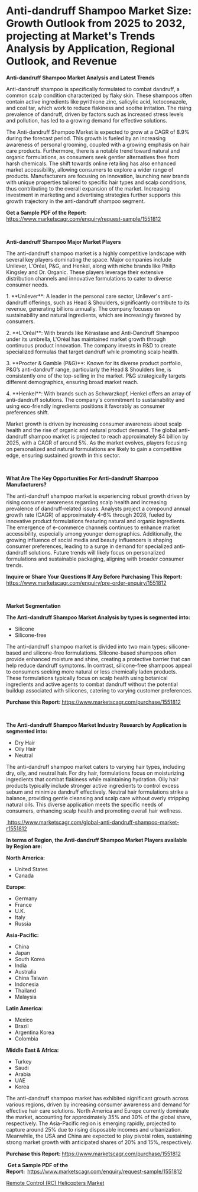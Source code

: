 <p><h1>Anti-dandruff Shampoo Market Size: Growth Outlook from 2025 to 2032, projecting at Market's Trends Analysis by Application, Regional Outlook, and Revenue</h1></p><p><strong>Anti-dandruff Shampoo Market Analysis and Latest Trends</strong></p>
<p><p>Anti-dandruff shampoo is specifically formulated to combat dandruff, a common scalp condition characterized by flaky skin. These shampoos often contain active ingredients like pyrithione zinc, salicylic acid, ketoconazole, and coal tar, which work to reduce flakiness and soothe irritation. The rising prevalence of dandruff, driven by factors such as increased stress levels and pollution, has led to a growing demand for effective solutions.</p><p>The Anti-dandruff Shampoo Market is expected to grow at a CAGR of 8.9% during the forecast period. This growth is fueled by an increasing awareness of personal grooming, coupled with a growing emphasis on hair care products. Furthermore, there is a notable trend toward natural and organic formulations, as consumers seek gentler alternatives free from harsh chemicals. The shift towards online retailing has also enhanced market accessibility, allowing consumers to explore a wider range of products. Manufacturers are focusing on innovation, launching new brands with unique properties tailored to specific hair types and scalp conditions, thus contributing to the overall expansion of the market. Increasing investment in marketing and advertising strategies further supports this growth trajectory in the anti-dandruff shampoo segment.</p></p>
<p><strong>Get a Sample PDF of the Report:&nbsp;</strong> <a href="https://www.marketscagr.com/enquiry/request-sample/1551812?utm_campaign=3192&utm_medium=2&utm_source=Github&utm_content=ia&utm_term=05042025&utm_id=anti-dandruff-shampoo">https://www.marketscagr.com/enquiry/request-sample/1551812</a></p>
<p>&nbsp;</p>
<p><strong>Anti-dandruff Shampoo Major Market Players</strong></p>
<p><p>The anti-dandruff shampoo market is a highly competitive landscape with several key players dominating the space. Major companies include Unilever, L'Oréal, P&G, and Henkel, along with niche brands like Philip Kingsley and Dr. Organic. These players leverage their extensive distribution channels and innovative formulations to cater to diverse consumer needs.</p><p>1. **Unilever**: A leader in the personal care sector, Unilever's anti-dandruff offerings, such as Head & Shoulders, significantly contribute to its revenue, generating billions annually. The company focuses on sustainability and natural ingredients, which are increasingly favored by consumers.</p><p>2. **L'Oréal**: With brands like Kérastase and Anti-Dandruff Shampoo under its umbrella, L'Oréal has maintained market growth through continuous product innovation. The company invests in R&D to create specialized formulas that target dandruff while promoting scalp health. </p><p>3. **Procter & Gamble (P&G)**: Known for its diverse product portfolio, P&G’s anti-dandruff range, particularly the Head & Shoulders line, is consistently one of the top-selling in the market. P&G strategically targets different demographics, ensuring broad market reach.</p><p>4. **Henkel**: With brands such as Schwarzkopf, Henkel offers an array of anti-dandruff solutions. The company's commitment to sustainability and using eco-friendly ingredients positions it favorably as consumer preferences shift.</p><p>Market growth is driven by increasing consumer awareness about scalp health and the rise of organic and natural product demand. The global anti-dandruff shampoo market is projected to reach approximately $4 billion by 2025, with a CAGR of around 5%. As the market evolves, players focusing on personalized and natural formulations are likely to gain a competitive edge, ensuring sustained growth in this sector.</p></p>
<p>&nbsp;</p>
<p><strong>What Are The Key Opportunities For Anti-dandruff Shampoo Manufacturers?</strong></p>
<p><p>The anti-dandruff shampoo market is experiencing robust growth driven by rising consumer awareness regarding scalp health and increasing prevalence of dandruff-related issues. Analysts project a compound annual growth rate (CAGR) of approximately 4-6% through 2028, fueled by innovative product formulations featuring natural and organic ingredients. The emergence of e-commerce channels continues to enhance market accessibility, especially among younger demographics. Additionally, the growing influence of social media and beauty influencers is shaping consumer preferences, leading to a surge in demand for specialized anti-dandruff solutions. Future trends will likely focus on personalized formulations and sustainable packaging, aligning with broader consumer trends.</p></p>
<p><strong>Inquire or Share Your Questions If Any Before Purchasing This Report:</strong> <a href="https://www.marketscagr.com/enquiry/pre-order-enquiry/1551812?utm_campaign=3192&utm_medium=2&utm_source=Github&utm_content=ia&utm_term=05042025&utm_id=anti-dandruff-shampoo">https://www.marketscagr.com/enquiry/pre-order-enquiry/1551812</a></p>
<p>&nbsp;</p>
<p><strong>Market Segmentation</strong></p>
<p><strong>The Anti-dandruff Shampoo Market Analysis by types is segmented into:</strong></p>
<p><ul><li>Silicone</li><li>Silicone-free</li></ul></p>
<p><p>The anti-dandruff shampoo market is divided into two main types: silicone-based and silicone-free formulations. Silicone-based shampoos often provide enhanced moisture and shine, creating a protective barrier that can help reduce dandruff symptoms. In contrast, silicone-free shampoos appeal to consumers seeking more natural or less chemically laden products. These formulations typically focus on scalp health using botanical ingredients and active agents to combat dandruff without the potential buildup associated with silicones, catering to varying customer preferences.</p></p>
<p><strong>Purchase this Report:&nbsp;</strong><a href="https://www.marketscagr.com/purchase/1551812?utm_campaign=3192&utm_medium=2&utm_source=Github&utm_content=ia&utm_term=05042025&utm_id=anti-dandruff-shampoo">https://www.marketscagr.com/purchase/1551812</a></p>
<p>&nbsp;</p>
<p><strong>The Anti-dandruff Shampoo Market Industry Research by Application is segmented into:</strong></p>
<p><ul><li>Dry Hair</li><li>Oily Hair</li><li>Neutral</li></ul></p>
<p><p>The anti-dandruff shampoo market caters to varying hair types, including dry, oily, and neutral hair. For dry hair, formulations focus on moisturizing ingredients that combat flakiness while maintaining hydration. Oily hair products typically include stronger active ingredients to control excess sebum and minimize dandruff effectively. Neutral hair formulations strike a balance, providing gentle cleansing and scalp care without overly stripping natural oils. This diverse application meets the specific needs of consumers, enhancing scalp health and promoting overall hair wellness.</p></p>
<p><a href="https://www.marketscagr.com/global-anti-dandruff-shampoo-market-r1551812?utm_campaign=3192&utm_medium=2&utm_source=Github&utm_content=ia&utm_term=05042025&utm_id=anti-dandruff-shampoo">&nbsp;https://www.marketscagr.com/global-anti-dandruff-shampoo-market-r1551812</a></p>
<p><strong>In terms of Region, the Anti-dandruff Shampoo Market Players available by Region are:</strong></p>
<p>
    <p> <strong> North America: </strong>
        <ul>
            <li>United States</li>
            <li>Canada</li>
        </ul>
        </p> 
    <p> <strong> Europe: </strong>
        <ul>
            <li>Germany</li>
            <li>France</li>
            <li>U.K.</li>
            <li>Italy</li>
            <li>Russia</li>
        </ul>
        </p> 
    <p> <strong> Asia-Pacific: </strong>
        <ul>
            <li>China</li>
            <li>Japan</li>
            <li>South Korea</li>
            <li>India</li>
            <li>Australia</li>
            <li>China Taiwan</li>
            <li>Indonesia</li>
            <li>Thailand</li>
            <li>Malaysia</li>
        </ul>
        </p> 
    <p> <strong> Latin America: </strong>
        <ul>
            <li>Mexico</li>
            <li>Brazil</li>
            <li>Argentina Korea</li>
            <li>Colombia</li>
        </ul>
        </p> 
    <p> <strong> Middle East & Africa: </strong>
        <ul>
            <li>Turkey</li>
            <li>Saudi</li>
            <li>Arabia</li>
            <li>UAE</li>
            <li>Korea</li>
        </ul>
    </p>
    </p>
<p><p>The anti-dandruff shampoo market has exhibited significant growth across various regions, driven by increasing consumer awareness and demand for effective hair care solutions. North America and Europe currently dominate the market, accounting for approximately 35% and 30% of the global share, respectively. The Asia-Pacific region is emerging rapidly, projected to capture around 25% due to rising disposable incomes and urbanization. Meanwhile, the USA and China are expected to play pivotal roles, sustaining strong market growth with anticipated shares of 20% and 15%, respectively.</p></p>
<p><strong>Purchase this Report: </strong><a href="https://www.marketscagr.com/purchase/1551812?utm_campaign=3192&utm_medium=2&utm_source=Github&utm_content=ia&utm_term=05042025&utm_id=anti-dandruff-shampoo">https://www.marketscagr.com/purchase/1551812</a></p>
<p>&nbsp;<strong>Get a Sample PDF of the Report:&nbsp;&nbsp;</strong><a href="https://www.marketscagr.com/enquiry/request-sample/1551812?utm_campaign=3192&utm_medium=2&utm_source=Github&utm_content=ia&utm_term=05042025&utm_id=anti-dandruff-shampoo">https://www.marketscagr.com/enquiry/request-sample/1551812</a></p>
<p><strong></strong></p>
<p><p><a href="https://github.com/balapopepi/Market-Research-Report-List-1/blob/main/remote-control-rc-helicopters-market.md?utm_campaign=3192&utm_medium=2&utm_source=Github&utm_content=ia&utm_term=05042025&utm_id=anti-dandruff-shampoo">Remote Control (RC) Helicopters Market</a></p></p>